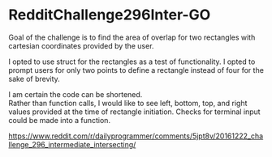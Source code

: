 # RedditChallenge296Inter-GO

Goal of the challenge is to find the area of overlap for two rectangles with cartesian coordinates provided by the user.

I opted to use struct for the rectangles as a test of functionality.
I opted to prompt users for only two points to define a rectangle instead of four for the sake of brevity.

I am certain the code can be shortened.  
Rather than function calls, I would like to see left, bottom, top, and right values provided at the time of rectangle initiation.
Checks for terminal input could be made into a function.


https://www.reddit.com/r/dailyprogrammer/comments/5jpt8v/20161222_challenge_296_intermediate_intersecting/
